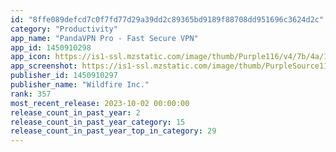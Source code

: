 ```yaml
---
id: "8ffe089defcd7c0f7fd77d29a39dd2c89365bd9189f88708dd951696c3624d2c"
category: "Productivity"
app_name: "PandaVPN Pro - Fast Secure VPN"
app_id: 1450910298
app_icon: https://is1-ssl.mzstatic.com/image/thumb/Purple116/v4/7b/4a/1b/7b4a1be7-6348-502b-6aa9-8f91676c274f/PandaIcon-pro-0-0-1x_U007emarketing-0-0-0-10-0-0-sRGB-0-0-0-GLES2_U002c0-512MB-85-220-0-0.png/1024x1024bb.png
app_screenshot: https://is1-ssl.mzstatic.com/image/thumb/PurpleSource112/v4/21/ab/02/21ab025b-f5b5-d026-4517-7ea2927a18e2/f7278eb3-73cc-4967-afd4-ac25eb5b13db_iPhoneX_01_en.png/1242x2688bb.png
publisher_id: 1450910297
publisher_name: "Wildfire Inc."
rank: 357
most_recent_release: 2023-10-02 00:00:00
release_count_in_past_year: 2
release_count_in_past_year_category: 15
release_count_in_past_year_top_in_category: 29
---
```

